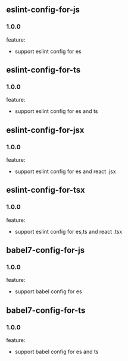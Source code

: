 ## **eslint-config-for-js**

### 1.0.0

feature:

- support eslint config for es

## **eslint-config-for-ts**

### 1.0.0

feature:

- support eslint config for es and ts

## **eslint-config-for-jsx**

### 1.0.0

feature:

- support eslint config for es and react .jsx

## **eslint-config-for-tsx**

### 1.0.0

feature:

- support eslint config for es,ts and react .tsx

## **babel7-config-for-js**

### 1.0.0

feature:

- support babel config for es

## **babel7-config-for-ts**

### 1.0.0

feature:

- support babel config for es and ts
